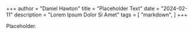 +++
author = "Daniel Hawton"
title = "Placeholder Text"
date = "2024-02-11"
description = "Lorem Ipsum Dolor Si Amet"
tags = [
    "markdown",
]
+++

Placeholder.